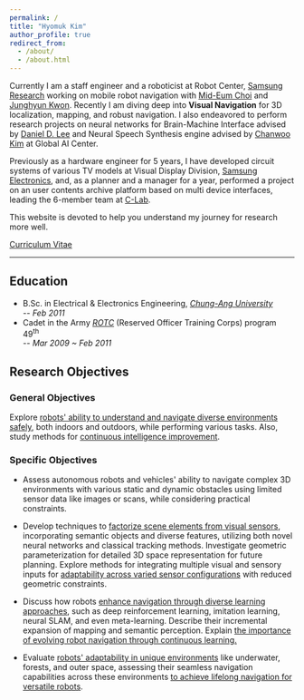 ```yaml
---
permalink: /
title: "Hyomuk Kim"
author_profile: true
redirect_from:
  - /about/
  - /about.html
---
```


Currently I am a staff engineer and a roboticist at Robot Center, [Samsung Research](https://research.samsung.com) working on mobile robot navigation with [Mid-Eum Choi](https://linkedin.com/in/mid-eum-choi-ba106017a) and [Junghyun Kwon](https://linkedin.com/in/junghyun-kwon). Recently I am diving deep into **Visual Navigation** for 3D localization, mapping, and robust navigation.
I also endeavored to perform research projects on neural networks for Brain-Machine Interface advised by [Daniel D. Lee](https://www.ece.cornell.edu/faculty-directory/daniel-dongyuel-lee) and Neural Speech Synthesis engine advised by [Chanwoo Kim](https://linkedin.com/in/chanwoo-kim-2628a622) at Global AI Center.

Previously as a hardware engineer for 5 years,
I have developed circuit systems of various TV models at Visual Display Division, [Samsung Electronics](https://www.samsung.com),
and, as a planner and a manager for a year,
performed a project on an user contents archive platform based on multi device interfaces, leading the 6-member team at [C-Lab](https://samsungclab.com/).

This website is devoted to help you understand my journey for research more well.  

[Curriculum Vitae](https://hyomuk-kim.github.io/files/cv_hyomuk-kim.pdf)

***

## Education
* B.Sc. in Electrical & Electronics Engineering, _[Chung-Ang University](https://neweng.cau.ac.kr/index.do)_  
  -- _Feb 2011_
* Cadet in the Army _[ROTC](https://www.armyofficer.mil.kr:460/)_ (Reserved Officer Training Corps) program 49<sup>th</sup>  
  -- _Mar 2009 ~ Feb 2011_

## Research Objectives
### General Objectives
Explore <u>robots' ability to understand and navigate diverse environments safely</u>, both indoors and outdoors, while performing various tasks. Also, study methods for <u>continuous intelligence improvement</u>.

### Specific Objectives
* Assess autonomous robots and vehicles' ability to navigate complex 3D environments with various static and dynamic obstacles using limited sensor data like images or scans, while considering practical constraints.

* Develop techniques to <u>factorize scene elements from visual sensors</u>, incorporating semantic objects and diverse features, utilizing both novel neural networks and classical tracking methods. Investigate geometric parameterization for detailed 3D space representation for future planning. Explore methods for integrating multiple visual and sensory inputs for <u>adaptability across varied sensor configurations</u> with reduced geometric constraints.

* Discuss how robots <u>enhance navigation through diverse learning approaches</u>, such as deep reinforcement learning, imitation learning, neural SLAM, and even meta-learning. Describe their incremental expansion of mapping and semantic perception. Explain <u>the importance of evolving robot navigation through continuous learning.</u>

* Evaluate <u>robots' adaptability in unique environments</u> like underwater, forests, and outer space, assessing their seamless navigation capabilities across these environments <u>to achieve lifelong navigation for versatile robots</u>.
